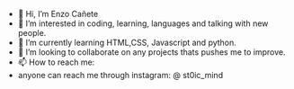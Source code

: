 - 👋 Hi, I’m Enzo Cañete
- 👀 I’m interested in coding, learning, languages and talking with new people.
- 🌱 I’m currently learning HTML,CSS, Javascript and python.
- 💞️ I’m looking to collaborate on any projects thats pushes me to improve.
- 📫 How to reach me:
- anyone can reach me through instagram: @ st0ic_mind
<!---
enzo0989/enzo0989 is a ✨ special ✨ repository because its `README.md` (this file) appears on your GitHub profile.
You can click the Preview link to take a look at your changes.
--->
